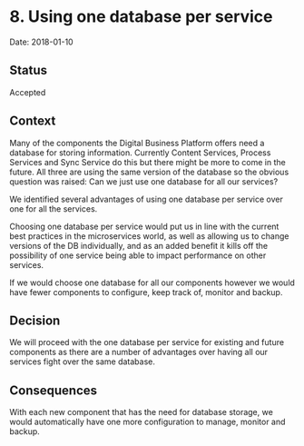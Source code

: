 # 8. Using one database per service

Date: 2018-01-10

## Status

Accepted

## Context

Many of the components the Digital Business Platform offers need a database for storing information.
Currently Content Services, Process Services and Sync Service do this but there might be more to come in the future. All three are using the same version of the database so the obvious question was raised: Can we just use one database for all our services?


We identified several advantages of using one database per service over one for all the services.

Choosing one database per service would put us in line with the current best practices in the microservices world, as well as allowing us to change versions of the DB individually, and as an added benefit it kills off the possibility of one service being able to impact performance on other services.

If we would choose one database for all our components however we would have fewer components to configure, keep track of, monitor and backup.

## Decision

We will proceed with the one database per service for existing and future components as there are a number of advantages over having all our services fight over the same database.

## Consequences

With each new component that has the need for database storage, we would automatically have one more configuration to manage, monitor and backup.
